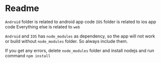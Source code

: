 # Readme

`Android` folder is related to android app code
`IOS` folder is related to ios app code
Everything else is related to `web`

`Android` and `IOS` has `node_modules` as dependency, so the app will not work or build without `node_modules` folder. So always include them. 

If you get any errors, delete `node_modules` folder and install nodejs and run command `npm install`